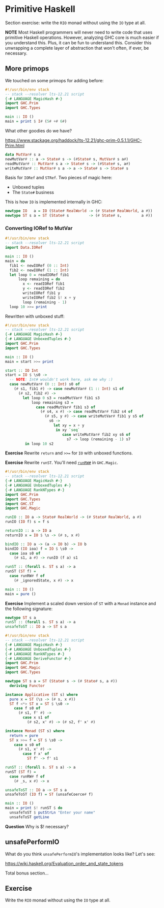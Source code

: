 # Primitive Haskell

Section exercise: write the `RIO` monad without using the `IO` type at
all.

__NOTE__ Most Haskell programmers will never need to write code that
uses primitive Haskell operations. However, analyzing GHC core is much
easier if you understand this. Plus, it can be fun to understand
this. Consider this unwrapping a complete layer of abstraction that
won't often, if ever, be necessary.

## More primops

We touched on some primops for adding before:

```haskell
#!/usr/bin/env stack
-- stack --resolver lts-12.21 script
{-# LANGUAGE MagicHash #-}
import GHC.Prim
import GHC.Types

main :: IO ()
main = print $ I# (5# +# 6#)
```

What other goodies do we have?

<https://www.stackage.org/haddock/lts-12.21/ghc-prim-0.5.1.1/GHC-Prim.html>

```haskell
data MutVar# s a
newMutVar# :: a -> State# s -> (#State# s, MutVar# s a#)
readMutVar# :: MutVar# s a -> State# s -> (#State# s, a#)
writeMutVar# :: MutVar# s a -> a -> State# s -> State# s
```

Basis for `IORef` and `STRef`. Two pieces of magic here:

* Unboxed tuples
* The `State#` business

This is how `IO` is implemented internally in GHC:

```haskell
newtype IO   a = IO (State# RealWorld -> (# State# RealWorld, a #))
newtype ST s a = ST (State# s         -> (# State# s,         a #))
```

### Converting IORef to MutVar

```haskell
#!/usr/bin/env stack
-- stack --resolver lts-12.21 script
import Data.IORef

main :: IO ()
main = do
  fib1 <- newIORef (0 :: Int)
  fib2 <- newIORef (1 :: Int)
  let loop 0 = readIORef fib1
      loop remaining = do
        x <- readIORef fib1
        y <- readIORef fib2
        writeIORef fib1 y
        writeIORef fib2 $! x + y
        loop (remaining - 1)
  loop 10 >>= print
```

Rewritten with unboxed stuff:

```haskell
#!/usr/bin/env stack
-- stack --resolver lts-12.21 script
{-# LANGUAGE MagicHash #-}
{-# LANGUAGE UnboxedTuples #-}
import GHC.Prim
import GHC.Types

main :: IO ()
main = start >>= print

start :: IO Int
start = IO $ \s0 ->
  -- NOTE: Int# wouldn't work here, ask me why :)
  case newMutVar# (0 :: Int) s0 of
    (# s1, fib1 #) -> case newMutVar# (1 :: Int) s1 of
      (# s2, fib2 #) ->
        let loop 0 s3 = readMutVar# fib1 s3
            loop remaining s3 =
              case readMutVar# fib1 s3 of
                (# s4, x #) -> case readMutVar# fib2 s4 of
                  (# s5, y #) -> case writeMutVar# fib1 y s5 of
                    s6 ->
                      let xy = x + y
                       in xy `seq`
                          case writeMutVar# fib2 xy s6 of
                            s7 -> loop (remaining - 1) s7
         in loop 10 s2
```

__Exercise__ Rewrite `return` and `>>=` for `IO` with unboxed
functions.

__Exercise__ Rewrite `runST`. You'll need
[`runRW#`](https://www.stackage.org/haddock/lts-12.21/ghc-prim-0.5.1.1/GHC-Magic.html#v:runRW-35-)
in `GHC.Magic`.

```haskell
#!/usr/bin/env stack
-- stack --resolver lts-12.21 script
{-# LANGUAGE MagicHash #-}
{-# LANGUAGE UnboxedTuples #-}
{-# LANGUAGE RankNTypes #-}
import GHC.Prim
import GHC.Types
import GHC.ST
import GHC.Magic

runIO :: IO a -> State# RealWorld -> (# State# RealWorld, a #)
runIO (IO f) s = f s

returnIO :: a -> IO a
returnIO x = IO $ \s -> (# s, x #)

bindIO :: IO a -> (a -> IO b) -> IO b
bindIO (IO ioa) f = IO $ \s0 ->
  case ioa s0 of
    (# s1, a #) -> runIO (f a) s1

runST :: (forall s. ST s a) -> a
runST (ST f) =
  case runRW# f of
    (# _ignoredState, x #) -> x

main :: IO ()
main = pure ()
```

__Exercise__ Implement a scaled down version of `ST` with a `Monad`
instance and the following signature:

```haskell
newtype ST s a
runST :: (forall s. ST s a) -> a
unsafeToST :: IO a -> ST s a
```

```haskell
#!/usr/bin/env stack
-- stack --resolver lts-12.21 script
{-# LANGUAGE MagicHash #-}
{-# LANGUAGE UnboxedTuples #-}
{-# LANGUAGE RankNTypes #-}
{-# LANGUAGE DeriveFunctor #-}
import GHC.Prim
import GHC.Magic
import GHC.Types

newtype ST s a = ST (State# s -> (# State# s, a #))
  deriving Functor

instance Applicative (ST s) where
  pure x = ST (\s -> (# s, x #))
  ST f <*> ST x = ST $ \s0 ->
    case f s0 of
      (# s1, f' #) ->
        case x s1 of
          (# s2, x' #) -> (# s2, f' x' #)

instance Monad (ST s) where
  return = pure
  ST x >>= f = ST $ \s0 ->
    case x s0 of
      (# s1, x' #) ->
        case f x' of
          ST f' -> f' s1

runST :: (forall s. ST s a) -> a
runST (ST f) =
  case runRW# f of
    (# _s, x #) -> x

unsafeToST :: IO a -> ST s a
unsafeToST (IO f) = ST (unsafeCoerce# f)

main :: IO ()
main = print $! runST $ do
  unsafeToST $ putStrLn "Enter your name"
  unsafeToST getLine
```

__Question__ Why is $! necessary?

## unsafePerformIO

What do you think `unsafePerformIO`'s implementation looks like? Let's
see:

<https://wiki.haskell.org/Evaluation_order_and_state_tokens>

Total bonus section...

## Exercise

Write the `RIO` monad without using the `IO` type at all.
